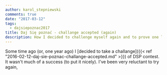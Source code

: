 ```yaml
---
author: karol_stepniewski
comments: true
date: "2017-03-12"
tags:
  - dajsiepoznac2017
title: Daj Się poznać - challange accepted (again)
description: How I decided to challenge myself again and to prove one learns from his/her mistakes
---
```


Some time ago (or, one year ago) I [decided to take a challange]({{< ref "2016-02-12-daj-sie-poznac-challange-accepted.md" >}}) of DSP contest. It wasn't much of a success (to put it nicely). I've been very reluctant to try again, 